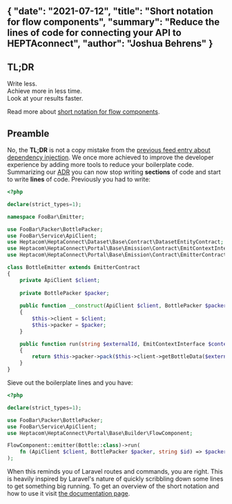{
    "date": "2021-07-12",
    "title": "Short notation for flow components",
    "summary": "Reduce the lines of code for connecting your API to HEPTAconnect",
    "author": "Joshua Behrens"
}
---

## TL;DR

Write less. \
Achieve more in less time. \
Look at your results faster.

Read more about [short notation for flow components](https://heptaconnect.io/guides/portal-developer/short-notation-for-flow-components/).


## Preamble

No, the **TL;DR** is not a copy mistake from the [previous feed entry about dependency injection](https://heptaconnect.io/news/2021-06-21-symfony-dependency-injection/).
We once more achieved to improve the developer experience by adding more tools to reduce your boilerplate code.
Summarizing our [ADR](https://heptaconnect.io/reference/adr/2021-06-17-flow-component-short-notation/) you can now stop writing **sections** of code and start to write **lines** of code.
Previously you had to write:

```php
<?php

declare(strict_types=1);

namespace FooBar\Emitter;

use FooBar\Packer\BottlePacker;
use FooBar\Service\ApiClient;
use Heptacom\HeptaConnect\Dataset\Base\Contract\DatasetEntityContract;
use Heptacom\HeptaConnect\Portal\Base\Emission\Contract\EmitContextInterface;
use Heptacom\HeptaConnect\Portal\Base\Emission\Contract\EmitterContract;

class BottleEmitter extends EmitterContract
{
    private ApiClient $client;
    
    private BottlePacker $packer;
    
    public function __construct(ApiClient $client, BottlePacker $packer)
    { 
        $this->client = $client;
        $this->packer = $packer;
    }

    public function run(string $externalId, EmitContextInterface $context) : ?DatasetEntityContract
    {
        return $this->packer->pack($this->client->getBottleData($externalId));
    }
}
```

Sieve out the boilerplate lines and you have:

```php
<?php

declare(strict_types=1);

use FooBar\Packer\BottlePacker;
use FooBar\Service\ApiClient;
use Heptacom\HeptaConnect\Portal\Base\Builder\FlowComponent;

FlowComponent::emitter(Bottle::class)->run(
    fn (ApiClient $client, BottlePacker $packer, string $id) => $packer->pack($client->getBottleData($id))
);
```

When this reminds you of Laravel routes and commands, you are right.
This is heavily inspired by Laravel's nature of quickly scribbling down some lines to get something big running.
To get an overview of the short notation and how to use it visit [the documentation page](https://heptaconnect.io/guides/portal-developer/short-notation-for-flow-components/).
